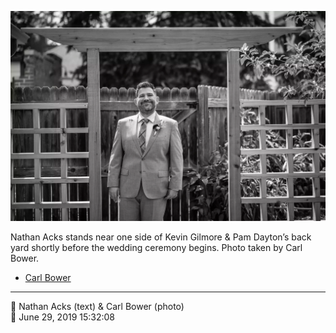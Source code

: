 ![Nathan Acks stands near one side of Kevin Gilmore and Pam Dayton’s back yard](assets/61297999089c81ef2f6190da0cc55ee6.webp)

Nathan Acks stands near one side of Kevin Gilmore & Pam Dayton’s back yard shortly before the wedding ceremony begins. Photo taken by Carl Bower.

* [Carl Bower](https://carlbowerphotos.com)

- - - -

<span aria-hidden="true">👥</span> Nathan Acks (text) & Carl Bower (photo)  
<span aria-hidden="true">📅</span> June 29, 2019 15:32:08
